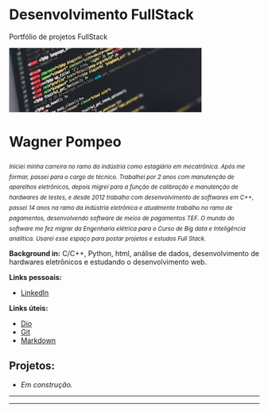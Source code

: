 # Desenvolvimento FullStack
Portfólio de projetos FullStack

<p align="left">
  <img src="prog.jpg">
</p>

# Wagner Pompeo
<sub> *Iniciei minha carreira no ramo da indústria como estagiário em mecatrônica. Após me formar, passei para o cargo de técnico. Trabalhei por 2 anos com manutenção de aparelhos eletrônicos, depois migrei para a função de calibração e manutenção de hardwares de testes, e desde 2012 trabalho com desenvolvimento de softwares em C++, passei 14 anos na ramo da indústria eletrônica e atualmente trabalho no ramo de pagamentos, desenvolvendo software de meios de pagamentos TEF. O mundo do software me fez migrar da Engenharia elétrica para o Curso de Big data e Inteligência analítica. Usarei esse espaço para postar projetos e estudos Full Stack.*</sub>



**Background in:** C/C++, Python, html, análise de dados, desenvolvimento de hardwares eletrônicos e estudando o desenvolvimento web.

**Links pessoais:**
* [LinkedIn](https://www.linkedin.com/in/wpc23)

**Links úteis:**
* [Dio](https://www.dio.me/)
* [Git](https://git-scm.com/downloads)
* [Markdown](https://www.markdownguide.org)



## Projetos:

* *Em construção.*
* **
* **

